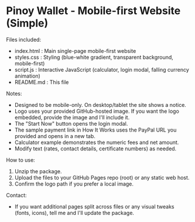 Pinoy Wallet - Mobile-first Website (Simple)
============================================

Files included:
- index.html : Main single-page mobile-first website
- styles.css : Styling (blue-white gradient, transparent background, mobile-first)
- script.js  : Interactive JavaScript (calculator, login modal, falling currency animation)
- README.md  : This file

Notes:
- Designed to be mobile-only. On desktop/tablet the site shows a notice.
- Logo uses your provided GitHub-hosted image. If you want the logo embedded, provide the image and I'll include it.
- The "Start Now" button opens the login modal.
- The sample payment link in How It Works uses the PayPal URL you provided and opens in a new tab.
- Calculator example demonstrates the numeric fees and net amount.
- Modify text (rates, contact details, certificate numbers) as needed.

How to use:
1. Unzip the package.
2. Upload the files to your GitHub Pages repo (root) or any static web host.
3. Confirm the logo path if you prefer a local image.

Contact:
- If you want additional pages split across files or any visual tweaks (fonts, icons), tell me and I'll update the package.


